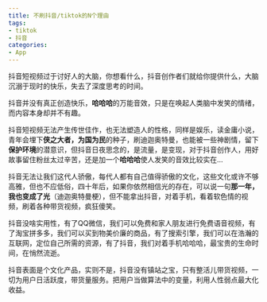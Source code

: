```yaml
---
title: 不刷抖音/tiktok的N个理由
tags: 
- tiktok
- 抖音
categories:
- App
---
```




抖音短视频过于讨好人的大脑，你想看什么，抖音创作者们就给你提供什么，大脑沉溺于现时的快乐，失去了深度思考的时间。

抖音并没有真正创造快乐，**哈哈哈**的万能音效，只是在唤起人类脑中发笑的情绪，而内容本身却并不有趣。

抖音短视频无法产生传世佳作，也无法塑造人的性格，同样是娱乐，读金庸小说，青年会埋下**侠之大者，为国为民**的种子，刷迪迦奥特曼，也能被一些神剧情，留下**保护环境**的潜意识，但抖音日夜思念的，是流量，是变现，对于抖音创作人，用好故事留住粉丝太过辛苦，还是加一个**哈哈哈**使人发笑的音效比较实在…

抖音无法让我们这代人骄傲，每代人都有自己值得骄傲的文化，这些文化或许不够高雅，但也不应低俗，四十年后，如果你依然相信光的存在，可以说一句**那一年，我也变成了光**（迪迦奥特曼梗），但不能拿出抖音，对着手机，看着软色情的视频，刷着各种带货视频，疯狂傻笑。

抖音没啥实用性，有了QQ微信，我们可以免费和家人朋友进行免费语音视频，有了淘宝拼多多，我们可以买到物美价廉的商品，有了搜索引擎，我们可以在浩瀚的互联网，定位自己所需的资源，有了抖音，我们对着手机哈哈哈，最宝贵的生命时间，在悄然流逝。

抖音表面是个文化产品，实则不是，抖音没有镇站之宝，只有整活儿带货视频，一切为用户日活跃度，带货量服务。把用户当做算法中的变量，利用人性弱点最大化收益。